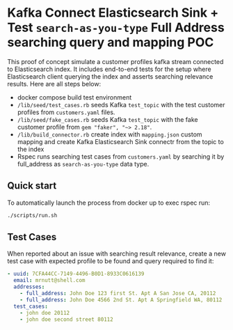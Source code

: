 # Kafka Connect Elasticsearch Sink + Test `search-as-you-type` Full Address searching query and mapping POC

This proof of concept simulate a customer profiles kafka stream connected to Elasticsearch index. It includes end-to-end tests for the setup where Elasticsearch client querying the index and asserts searching relevance results. Here are all steps below:

- docker compose build test environment
- `/lib/seed/test_cases.rb` seeds Kafka `test_topic` with the test customer profiles from `customers.yaml` files.
- `/lib/seed/fake_cases.rb` seeds Kafka `test_topic` with the fake customer profile from `gem "faker", "~> 2.18"`.
- `/lib/build_connector.rb` create index with `mapping.json` custom mapping and create Kafka Elasticsearch Sink connectr from the topic to the index
- Rspec runs searching test cases from `customers.yaml` by searching it by full_address as `search-as-you-type` data type.

## Quick start
To automatically launch the process from docker up to exec rspec run:
```sh
./scripts/run.sh
```

## Test Cases
When reported about an issue with searching result relevance, create a new test case with expected profile to be found and query required to find it:
```yaml
- uuid: 7CFA44CC-7149-4496-B0D1-8933C0616139
  email: mrnutt@shell.com
  addresses:
    - full_address: John Doe 123 first St. Apt A San Jose CA, 20112
    - full_address: John Doe 4566 2nd St. Apt A Springfield WA, 80112
  test_cases:
    - john doe 20112
    - john doe second street 80112
```
